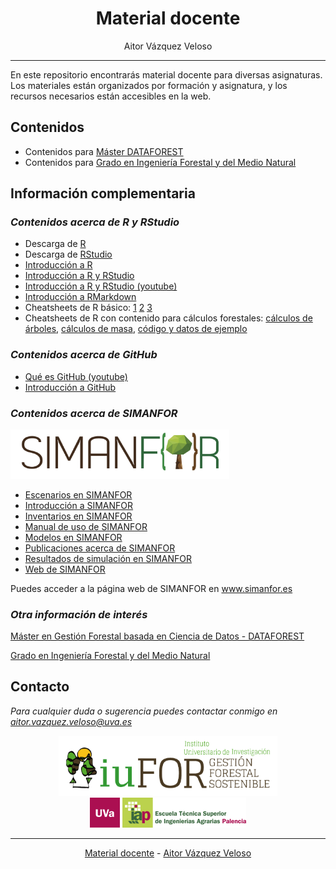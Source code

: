 <h1><center>Material docente</center></h1>
<center>
Aitor Vázquez Veloso
</center>

---


En este repositorio encontrarás material docente para diversas asignaturas. Los materiales están organizados por formación y asignatura, y los recursos necesarios están accesibles en la web.

## Contenidos

*   Contenidos para [Máster DATAFOREST](https://github.com/aitorvv/docencia/tree/main/dataforest)
*   Contenidos para [Grado en Ingeniería Forestal y del Medio Natural](https://github.com/aitorvv/docencia/tree/main/forestales)

## Información complementaria

### *Contenidos acerca de R y RStudio*

- Descarga de [R](https://cran.rstudio.com/)
- Descarga de [RStudio](https://posit.co/download/rstudio-desktop/)  
- [Introducción a R](https://cran.r-project.org/doc/contrib/R-intro-1.1.0-espanol.1.pdf)
- [Introducción a R y RStudio](https://www.uv.es/vcoll/preliminares.html)
- [Introducción a R y RStudio (youtube)](https://www.youtube.com/watch?v=UCPr3W_wR5I&list=PLOwg8rmU5eyZzFvKaGJF_XTVCOVN6rORp)
- [Introducción a RMarkdown](https://bookdown.org/gboccardo/manual-ED-UCH/introduccion-al-uso-de-rmarkdown-para-la-compilacion-de-resultados-de-rstudio-en-diferentes-formatos.html)
- Cheatsheets de R básico: [1](https://raw.githubusercontent.com/rstudio/cheatsheets/main/translations/spanish/base-r_es.pdf) [2](https://www.i3s.unice.fr/~malapert/R/pdf/base-r.pdf) [3](https://github.com/VirtualForests/cheatsheets/blob/main/R_basico.pdf) 
- Cheatsheets de R con contenido para cálculos forestales: [cálculos de árboles](https://github.com/VirtualForests/cheatsheets/blob/main/R_arbol_individual.pdf), [cálculos de masa](https://github.com/VirtualForests/cheatsheets/blob/main/R_masa.pdf), [código y datos de ejemplo](https://github.com/VirtualForests/cheatsheets/tree/main/R)

### *Contenidos acerca de GitHub*

- [Qué es GitHub (youtube)](https://www.youtube.com/watch?v=C6IjS7jKnjQ&ab_channel=TotoRuffa)
- [Introducción a GitHub](https://docs.github.com/es/get-started)


### *Contenidos acerca de SIMANFOR*

<img src="https://raw.githubusercontent.com/simanfor/web/main/logos/simanfor.png" alt="simanfor" width="350"/>

*   [Escenarios en SIMANFOR](https://github.com/simanfor/escenarios)
*   [Introducción a SIMANFOR](https://github.com/simanfor/introduccion)
*   [Inventarios en SIMANFOR](https://github.com/simanfor/inventarios)
*   [Manual de uso de SIMANFOR](https://github.com/simanfor/manual)
*   [Modelos en SIMANFOR](https://github.com/simanfor/modelos)
*   [Publicaciones acerca de SIMANFOR](https://github.com/simanfor/publicaciones)
*   [Resultados de simulación en SIMANFOR](https://github.com/simanfor/resultados)
*   [Web de SIMANFOR](https://github.com/simanfor/web)

Puedes acceder a la página web de SIMANFOR en www.simanfor.es 

### *Otra información de interés*

[Máster en Gestión Forestal basada en Ciencia de Datos - DATAFOREST](http://sostenible.palencia.uva.es/content/master-en-gestion-forestal-basada-en-ciencia-de-datos)

[Grado en Ingeniería Forestal y del Medio Natural](https://etsiiaa.uva.es/?tag=grado-en-ingenieria-forestal)

## Contacto

*Para cualquier duda o sugerencia puedes contactar conmigo en aitor.vazquez.veloso@uva.es*
  

<center>
<img src="https://raw.githubusercontent.com/simanfor/web/main/logos/iufor.png" alt="iufor" width="350"/>
<img src="https://raw.githubusercontent.com/simanfor/web/main/logos/UVa-ETSIIAA.png" alt="uva_etsiiaa" width="250"/>
</center>

---
<center>

[Material docente](https://github.com/aitorvv/docencia) - [Aitor Vázquez Veloso](https://www.linkedin.com/in/aitorvazquezveloso)

</center>
